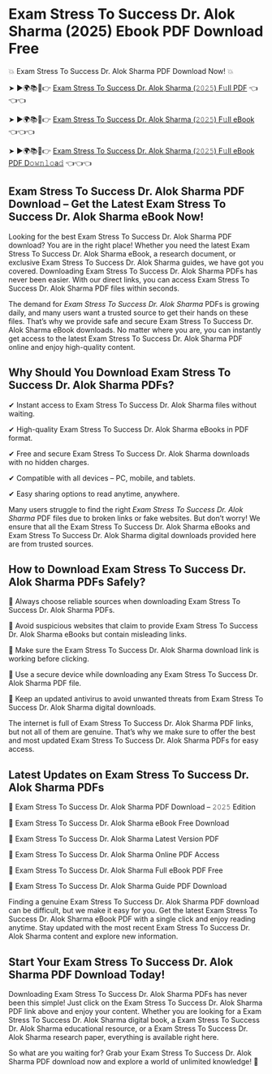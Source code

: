 # Exam Stress To Success Dr. Alok Sharma (2025) Ebook PDF Download Free

💥 Exam Stress To Success Dr. Alok Sharma PDF Download Now! 💥

➤ ►🌍📚📱👉 [Exam Stress To Success Dr. Alok Sharma (𝟸𝟶𝟸𝟻) F𝚞ll PDF](https://getpdf.xyz/exam-stress-to-success-dr.-alok-sharma) 👈👈👈


➤ ►🌍📚📱👉 [Exam Stress To Success Dr. Alok Sharma (𝟸𝟶𝟸𝟻) F𝚞ll eBook](https://getpdf.xyz/exam-stress-to-success-dr.-alok-sharma) 👈👈👈


➤ ►🌍📚📱👉 [Exam Stress To Success Dr. Alok Sharma (𝟸𝟶𝟸𝟻) F𝚞ll eBook PDF D𝚘𝚠𝚗𝚕𝚘a𝚍](https://getpdf.xyz/exam-stress-to-success-dr.-alok-sharma) 👈👈👈


## Exam Stress To Success Dr. Alok Sharma PDF Download – Get the Latest Exam Stress To Success Dr. Alok Sharma eBook Now!

Looking for the best Exam Stress To Success Dr. Alok Sharma PDF download? You are in the right place! Whether you need the latest Exam Stress To Success Dr. Alok Sharma eBook, a research document, or exclusive Exam Stress To Success Dr. Alok Sharma guides, we have got you covered. Downloading Exam Stress To Success Dr. Alok Sharma PDFs has never been easier. With our direct links, you can access Exam Stress To Success Dr. Alok Sharma PDF files within seconds.

The demand for *Exam Stress To Success Dr. Alok Sharma* PDFs is growing daily, and many users want a trusted source to get their hands on these files. That’s why we provide safe and secure Exam Stress To Success Dr. Alok Sharma eBook downloads. No matter where you are, you can instantly get access to the latest Exam Stress To Success Dr. Alok Sharma PDF online and enjoy high-quality content.

## Why Should You Download Exam Stress To Success Dr. Alok Sharma PDFs?

✔ Instant access to Exam Stress To Success Dr. Alok Sharma files without waiting.

✔ High-quality Exam Stress To Success Dr. Alok Sharma eBooks in PDF format.

✔ Free and secure Exam Stress To Success Dr. Alok Sharma downloads with no hidden charges.

✔ Compatible with all devices – PC, mobile, and tablets.

✔ Easy sharing options to read anytime, anywhere.

Many users struggle to find the right *Exam Stress To Success Dr. Alok Sharma* PDF files due to broken links or fake websites. But don’t worry! We ensure that all the Exam Stress To Success Dr. Alok Sharma eBooks and Exam Stress To Success Dr. Alok Sharma digital downloads provided here are from trusted sources.

## How to Download Exam Stress To Success Dr. Alok Sharma PDFs Safely?

📌 Always choose reliable sources when downloading Exam Stress To Success Dr. Alok Sharma PDFs.

📌 Avoid suspicious websites that claim to provide Exam Stress To Success Dr. Alok Sharma eBooks but contain misleading links.

📌 Make sure the Exam Stress To Success Dr. Alok Sharma download link is working before clicking.

📌 Use a secure device while downloading any Exam Stress To Success Dr. Alok Sharma PDF file.

📌 Keep an updated antivirus to avoid unwanted threats from Exam Stress To Success Dr. Alok Sharma digital downloads.

The internet is full of Exam Stress To Success Dr. Alok Sharma PDF links, but not all of them are genuine. That’s why we make sure to offer the best and most updated Exam Stress To Success Dr. Alok Sharma PDFs for easy access.

## Latest Updates on Exam Stress To Success Dr. Alok Sharma PDFs

🔹 Exam Stress To Success Dr. Alok Sharma PDF Download – 𝟸𝟶𝟸𝟻 Edition

🔹 Exam Stress To Success Dr. Alok Sharma eBook Free Download

🔹 Exam Stress To Success Dr. Alok Sharma Latest Version PDF

🔹 Exam Stress To Success Dr. Alok Sharma Online PDF Access

🔹 Exam Stress To Success Dr. Alok Sharma Full eBook PDF Free

🔹 Exam Stress To Success Dr. Alok Sharma Guide PDF Download

Finding a genuine Exam Stress To Success Dr. Alok Sharma PDF download can be difficult, but we make it easy for you. Get the latest Exam Stress To Success Dr. Alok Sharma eBook PDF with a single click and enjoy reading anytime. Stay updated with the most recent Exam Stress To Success Dr. Alok Sharma content and explore new information.

## Start Your Exam Stress To Success Dr. Alok Sharma PDF Download Today!

Downloading Exam Stress To Success Dr. Alok Sharma PDFs has never been this simple! Just click on the Exam Stress To Success Dr. Alok Sharma PDF link above and enjoy your content. Whether you are looking for a Exam Stress To Success Dr. Alok Sharma digital book, a Exam Stress To Success Dr. Alok Sharma educational resource, or a Exam Stress To Success Dr. Alok Sharma research paper, everything is available right here.

So what are you waiting for? Grab your Exam Stress To Success Dr. Alok Sharma PDF download now and explore a world of unlimited knowledge! 🚀